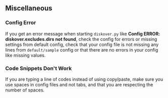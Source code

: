 ## Miscellaneous

### Config Error
If you get an error message when starting `diskover.py` like **Config ERROR: diskover.excludes.dirs not found**, check the config for errors or missing settings from default config, check that your config file is not missing any lines from `default/sample` config or that there are no errors in your config like missing values.

### Code Snippets Don't Work
If you are typing a line of codes instead of using copy/paste, make sure you use spaces in config files and not tabs, and that you are respecting the number of spaces.
